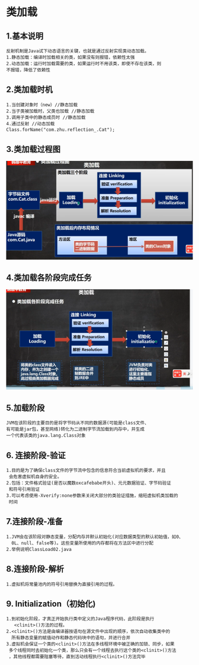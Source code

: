# 类加载
## 1.基本说明
    反射机制是Java试下动态语言的关键，也就是通过反射实现类动态加载。
    1.静态加载：编译时加载相关的类，如果没有则报错，依赖性太强
    2.动态加载：运行时加载需要的类，如果运行时不用该类，即使不存在该类，则
    不报错，降低了依赖性

## 2.类加载时机
    1.当创建对象时（new）//静态加载
    2.当子类被加载时，父类也加载 //静态加载
    3.调用子类中的静态成员时 //静态加载
    4.通过反射 //动态加载
    Class.forName("com.zhu.reflection_.Cat");
## 3.类加载过程图
![](../img/类加载过程.png)
## 4.类加载各阶段完成任务
![](../img/类加载各阶段任务.png)
## 5.加载阶段
    JVM在该阶段的主要目的是将字节码从不同的数据源(可能是class文件、
    有可能是jar包，甚至网络)转化为二进制字节流加载到内存中，并生成
    一个代表该类的java.lang.Class对象
## 6. 连接阶段-验证
    1.目的是为了确保class文件的字节流中包含的信息符合当前虚拟机的要求，并且
     会危害虚拟机自身的安全。
    2.包括：文件格式验证(是否以魔数oxcafebabe开头)、元元数据验证、字节码验证
     和符号引用验证
    3.可以考虑使用-Xverify:none参数来关闭大部分的类验证措施，缩短虚拟机类加载的
     时间
## 7.连接阶段-准备
    1.JVM会在该阶段对静态变量，分配内存并默认初始化(对应数据类型的默认初始值，如0、
      0L、null、false等)。这些变量所使用的内存都将在方法区中进行分配
    2.举例说明ClassLoad02.java

## 8.连接阶段-解析
    1.虚拟机将常量池内的符号引用替换为直接引用的过程。
## 9. Initialization（初始化)
    1.到初始化阶段，才真正开始执行类中定义的Java程序代码，此阶段是执行
       <clinit>()方法的过程。
    2.<clinit>()方法是由编译器按语句在源文件中出现的顺序，依次自动收集类中的
      所有静态变量的赋值动作和静态代码块中的语句，并进行合并
    3.虚拟机会保证一个类的<clinit>()方法在多线程环境中被正确的加锁、同步，如果
     多个线程同时去初始化一个类，那么只会有一个线程去执行这个类的<clinit>()方法
     ，其他线程都需要阻塞等待，直到活动线程执行<clinit>()方法完毕











